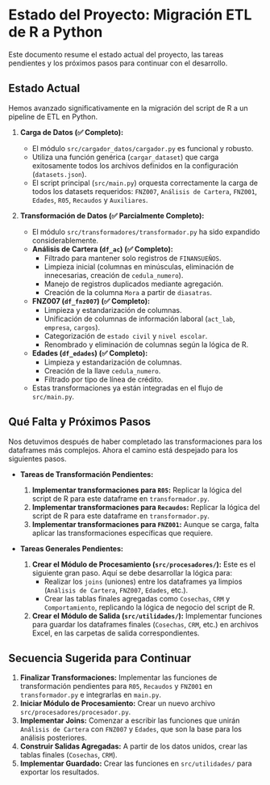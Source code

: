 # Estado del Proyecto: Migración ETL de R a Python

Este documento resume el estado actual del proyecto, las tareas pendientes y los próximos pasos para continuar con el desarrollo.

## Estado Actual

Hemos avanzado significativamente en la migración del script de R a un pipeline de ETL en Python.

1.  **Carga de Datos (✅ Completo):**
    *   El módulo `src/cargador_datos/cargador.py` es funcional y robusto.
    *   Utiliza una función genérica (`cargar_dataset`) que carga exitosamente todos los archivos definidos en la configuración (`datasets.json`).
    *   El script principal (`src/main.py`) orquesta correctamente la carga de todos los datasets requeridos: `FNZ007`, `Análisis de Cartera`, `FNZ001`, `Edades`, `R05`, `Recaudos` y `Auxiliares`.

2.  **Transformación de Datos (✅ Parcialmente Completo):**
    *   El módulo `src/transformadores/transformador.py` ha sido expandido considerablemente.
    *   **Análisis de Cartera (`df_ac`) (✅ Completo):**
        *   Filtrado para mantener solo registros de `FINANSUEÑOS`.
        *   Limpieza inicial (columnas en minúsculas, eliminación de innecesarias, creación de `cedula_numero`).
        *   Manejo de registros duplicados mediante agregación.
        *   Creación de la columna `Mora` a partir de `diasatras`.
    *   **FNZ007 (`df_fnz007`) (✅ Completo):**
        *   Limpieza y estandarización de columnas.
        *   Unificación de columnas de información laboral (`act_lab`, `empresa`, `cargos`).
        *   Categorización de `estado civil` y `nivel escolar`.
        *   Renombrado y eliminación de columnas según la lógica de R.
    *   **Edades (`df_edades`) (✅ Completo):**
        *   Limpieza y estandarización de columnas.
        *   Creación de la llave `cedula_numero`.
        *   Filtrado por tipo de línea de crédito.
    *   Estas transformaciones ya están integradas en el flujo de `src/main.py`.

## Qué Falta y Próximos Pasos

Nos detuvimos después de haber completado las transformaciones para los dataframes más complejos. Ahora el camino está despejado para los siguientes pasos.

*   **Tareas de Transformación Pendientes:**
    1.  **Implementar transformaciones para `R05`:** Replicar la lógica del script de R para este dataframe en `transformador.py`.
    2.  **Implementar transformaciones para `Recaudos`:** Replicar la lógica del script de R para este dataframe en `transformador.py`.
    3.  **Implementar transformaciones para `FNZ001`:** Aunque se carga, falta aplicar las transformaciones específicas que requiere.

*   **Tareas Generales Pendientes:**
    1.  **Crear el Módulo de Procesamiento (`src/procesadores/`):** Este es el siguiente gran paso. Aquí se debe desarrollar la lógica para:
        *   Realizar los `joins` (uniones) entre los dataframes ya limpios (`Análisis de Cartera`, `FNZ007`, `Edades`, etc.).
        *   Crear las tablas finales agregadas como `Cosechas`, `CRM` y `Comportamiento`, replicando la lógica de negocio del script de R.
    2.  **Crear el Módulo de Salida (`src/utilidades/`):** Implementar funciones para guardar los dataframes finales (`Cosechas`, `CRM`, etc.) en archivos Excel, en las carpetas de salida correspondientes.

## Secuencia Sugerida para Continuar

1.  **Finalizar Transformaciones:** Implementar las funciones de transformación pendientes para `R05`, `Recaudos` y `FNZ001` en `transformador.py` e integrarlas en `main.py`.
2.  **Iniciar Módulo de Procesamiento:** Crear un nuevo archivo `src/procesadores/procesador.py`.
3.  **Implementar Joins:** Comenzar a escribir las funciones que unirán `Análisis de Cartera` con `FNZ007` y `Edades`, que son la base para los análisis posteriores.
4.  **Construir Salidas Agregadas:** A partir de los datos unidos, crear las tablas finales (`Cosechas`, `CRM`).
5.  **Implementar Guardado:** Crear las funciones en `src/utilidades/` para exportar los resultados.